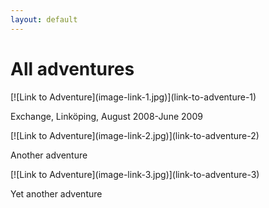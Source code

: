 ```yaml
---
layout: default
---
```


# All adventures

<div class="adventure-grid">
  <div class="adventure-item">
    [![Link to Adventure](image-link-1.jpg)](link-to-adventure-1)
    <p class="adventure-title">Exchange, Linköping, August 2008-June 2009</p>
  </div>

  <div class="adventure-item">
    [![Link to Adventure](image-link-2.jpg)](link-to-adventure-2)
    <p class="adventure-title">Another adventure</p>
  </div>

  <div class="adventure-item">
    [![Link to Adventure](image-link-3.jpg)](link-to-adventure-3)
    <p class="adventure-title">Yet another adventure</p>
  </div>
</div>
